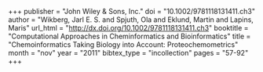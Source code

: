 +++
publisher = "John Wiley & Sons, Inc."
doi = "10.1002/9781118131411.ch3"
author = "Wikberg, Jarl E. S. and Spjuth, Ola and Eklund, Martin and Lapins, Maris"
url_html = "http://dx.doi.org/10.1002/9781118131411.ch3"
booktitle = "Computational Approaches in Cheminformatics and Bioinformatics"
title = "Chemoinformatics Taking Biology into Account: Proteochemometrics"
month = "nov"
year = "2011"
bibtex_type = "incollection"
pages = "57-92"
+++

